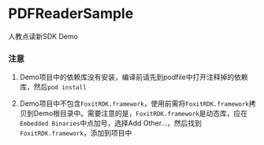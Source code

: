 # PDFReaderSample
人教点读新SDK Demo





### 注意

1. Demo项目中的依赖库没有安装，编译前请先到podfile中打开注释掉的依赖库，然后`pod install`


2. Demo项目中不包含`FoxitRDK.framework`，使用前需将`FoxitRDK.framework`拷贝到Demo根目录中。需要注意的是，`FoxitRDK.framework`是动态库，应在`Embedded Binaries`中点加号，选择Add Other...，然后找到`FoxitRDK.framework`，添加到项目中

